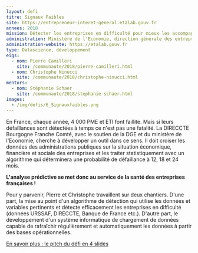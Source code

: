 ```yaml
---
layout: defi
titre: Signaux Faibles
site: https://entrepreneur-interet-general.etalab.gouv.fr
annees: 2018
mission: Détecter les entreprises en difficulté pour mieux les accompagner
administration: Ministère de l'Economie, direction générale des entreprises et DIRECCTE Bourgogne Franche-Comté
administration-website: https://etalab.gouv.fr
type: Datascience, développement
eigs:
  - nom: Pierre Camilleri
	site: /communaute/2018/pierre-camilleri.html
  - nom: Christophe Ninucci
	site: /communaute/2018/christophe-ninucci.html
mentors:
  - nom: Stéphanie Schaer
	site: /communaute/2018/stephanie-schaer.html
images:
  - /img/defis/6_Signauxfaibles.png
---
```


En France, chaque année, 4 000 PME et ETI font faillite. Mais si leurs
défaillances sont détectées à temps ce n'est pas une fatalité. La
DIRECCTE Bourgogne Franche Comté, avec le soutien de la DGE et du
ministère de l'Economie, cherche à développer un outil dans ce
sens. Il doit croiser les données des administrations publiques sur la
situation économique, financière et sociale des entreprises et les
traiter statistiquement avec un algorithme qui déterminera une
probabilité de défaillance à 12, 18 et 24 mois.

**L'analyse prédictive se met donc au service de la santé des
entreprises françaises !**

Pour y parvenir, Pierre et Christophe travaillent sur deux
chantiers. D'une part, la mise au point d'un algorithme de détection
qui utilise les données et variables pertinents et détecte
efficacement les entreprises en difficulté (données URSSAF, DIRECCTE,
Banque de France etc.). D'autre part, le développement d'un système
informatique de chargement de données capable de rafraîchir
régulièrement et automatiquement les données à partir des bases
opérationnelles.

[En savoir plus : le pitch du défi en 4 slides](https://www.slideshare.net/Etalab/eig-promo-2-prsentation-du-dfi-signaux-faibles/1)
